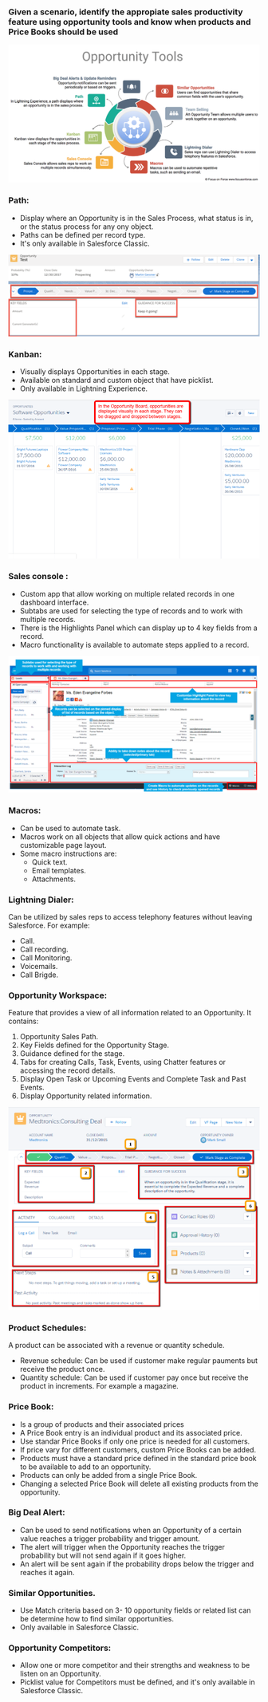 <h3> Given a scenario, identify the appropiate sales productivity feature using opportunity tools and know when products and Price Books should be used </h3>

![Opportunity Tools](./images/Opportunity-Tools1.png)

### Path:

* Display where an Opportunity is in the Sales Process, what status is in, or the status process for any ony object.
* Paths can be defined per record type.
* It's only available in Salesforce Classic.

![Path Example](./images/path.png)

### Kanban:

* Visually displays Opportunities in each stage.
* Available on standard and custom object that have picklist.
* Only available in Lightning Experience.

![Kanban](./images/opportunity_board.png)

### Sales console :

* Custom app that allow working on multiple related records in one dashboard interface.
* Subtabs are used for selecting the type of records and to work with multiple records.
* There is the Highlights Panel which can display up to 4 key fields from a record.
* Macro functionality is available to automate steps applied to a record.

![Cloud console](./images/cloud-console.png)

### Macros:

* Can be used to automate task.
* Macros work on all objects that allow quick actions and have customizable page layout.
* Some macro instructions are:
  * Quick text.
  * Email templates.
  * Attachments.
  
### Lightning Dialer:

Can be utilized by sales reps to access telephony features without leaving Salesforce. For example:
* Call.
* Call recording.
* Call Monitoring.
* Voicemails.
* Call Brigde.

### Opportunity Workspace:

Feature that provides a view of all information related to an Opportunity. It contains:
1. Opportunity Sales Path.
2. Key Fields defined for the Opportunity Stage.
3. Guidance defined for the stage.
4. Tabs for creating Calls, Task, Events, using Chatter features or accessing the record details.
5. Display Open Task or Upcoming Events and Complete Task and Past Events.
6. Display Opportunity related information.

![Opportunity Workspace](./images/opportunity-workspace.png)

### Product Schedules:

A product can be associated with a revenue or quantity schedule.

* Revenue schedule: Can be used if customer make regular pauments but receive the product once.
* Quantity schedule: Can be used if customer pay once but receive the product in increments. For example a magazine.

### Price Book:

* Is a group of products and their associated prices
* A Price Book entry is an individual product and its associated price.
* Use standar Price Books if only one price is needed for all customers.
* If price vary for different customers, custom Price Books can be added.
* Products must have a standard price defined in the standard price book to be available to add to an opportunity.
* Products can only be added from a single Price Book.
* Changing a selected Price Book will delete all existing products from the opportunity.

### Big Deal Alert:

* Can be used to send notifications when an Opportunity of a certain value reaches a trigger probability and trigger amount.
* The alert will trigger when the Opportunity reaches the trigger probability but will not send again if it goes higher.
* An alert will be sent again if the probability drops below the trigger and reaches it again.

### Similar Opportunities.

* Use Match criteria based on 3- 10 opportunity fields or related list can be determine how to find similar opportunities.
* Only available in Salesforce Classic.

### Opportunity Competitors: 

* Allow one or more competitor and their strengths and weakness to be listen on an Opportunity.
* Picklist value for Competitors must be defined, and it's only available in Salesforce Classic.
